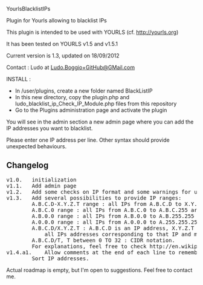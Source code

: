 YourlsBlacklistIPs

Plugin for Yourls allowing to blacklist IPs

This plugin is intended to be used with YOURLS (cf. http://yourls.org)

It has been tested on YOURLS v1.5 and v1.5.1

Current version is 1.3, updated on 18/09/2012

Contact : Ludo at Ludo.Boggio+GitHub@GMail.com

INSTALL :
- In /user/plugins, create a new folder named BlackListIP
- In this new directory, copy the plugin.php and ludo_blacklist_ip_Check_IP_Module.php files from this repository
- Go to the Plugins administration page and activate the plugin

You will see in the admin section a new admin page where you can add the IP addresses you want to blacklist.

Please enter one IP address per line. Other syntax should provide unexpected behaviours.

Changelog
---------
<pre>
v1.0.	initialization
v1.1.	Add admin page
v1.2.	Add some checks on IP format and some warnings for use
v1.3.	Add several possibilities to provide IP ranges:
		A.B.C.D-X.Y.Z.T range : all IPs from A.B.C.D to X.Y.Z.T are blacklisted
		A.B.C.0 range : all IPs from A.B.C.0 to A.B.C.255 are blacklisted
		A.B.0.0 range : all IPs from A.B.0.0 to A.B.255.255 are blacklisted
		A.0.0.0 range : all IPs from A.0.0.0 to A.255.255.255 are blacklisted
		A.B.C.D/X.Y.Z.T : A.B.C.D is an IP address, X.Y.Z.T is a subnet mask, 
			all IPs addresses corresponding to that IP and mask are blacklisted
		A.B.C.D/T, T between 0 TO 32 : CIDR notation.
		For explanations, feel free to check http://en.wikipedia.org/wiki/IP_address.
v1.4.a1.	Allow comments at the end of each line to remember what the offence was.
		Sort IP addresses.
</pre>
   

Actual roadmap is empty, but I'm open to suggestions. Feel free to contact me.
